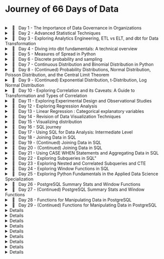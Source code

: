 <!--- <details> 
<br/>
<summary> &nbsp; 📖 &nbsp; Day N - Something</summary>

>  🗓️ &nbsp; Date: 2023-02-N  &nbsp; &nbsp;| &nbsp; &nbsp; 🔖 &nbsp; Resource: [ResourceNAME](Link) 

<p align="justify">
</p>
  
<pre><code>
</code></pre>

---

</details> ---> 


# Journey of 66 Days of Data

<br/>
<details> 

<br/>
<summary> &nbsp; 📖 &nbsp; Day 1 - The Importance of Data Governance in Organizations </summary>

> 🗓️ &nbsp;  Date: 2023-02-20  &nbsp; &nbsp;| &nbsp; &nbsp; 🔖 &nbsp; Resource: [Learning Data Governance](https://www.linkedin.com/learning-login/share?account=57118729&forceAccount=false&redirect=https%3A%2F%2Fwww.linkedin.com%2Flearning%2Flearning-data-governance-14224082%3Ftrk%3Dshare_ent_url%26shareId%3Dcohrv0OvTo6yI5CniLW7DQ%253D%253D)

<p align="justify">
In this course on data governance, I learned about the importance of managing data effectively within organizations.
As someone who has taken a course on data governance, I now understand that it involves creating policies, procedures, and standards for managing an organization's data assets. These policies cover a wide range of areas, including data privacy, data quality, data security, and data access.
</p>
<p align="justify">
One key takeaway from the course was the importance of data governance in ensuring the accuracy and reliability of an organization's data. Data governance policies help to ensure that the data is of high quality and can be trusted to support decision-making processes. Additionally, data governance can help organizations comply with regulatory requirements related to data privacy and security.
</p>
<p align="justify">
Overall, this course on data governance has helped me to appreciate the importance of managing data effectively within organizations. By implementing robust data governance policies, organizations can ensure that their data is accurate, secure, and reliable, and that it can be used effectively to support their goals.
</p>

___

</details>


<details> 
<br/>
<summary> &nbsp; 📖 &nbsp; Day 2 - Advanced Statistical Techniques </summary>

>  🗓️ &nbsp; Date: 2023-02-21  &nbsp; &nbsp;| &nbsp; &nbsp; 🔖 &nbsp; Resource: [Statistics Foundations 4: Advanced Topics](https://www.linkedin.com/learning-login/share?account=57118729&forceAccount=false&redirect=https%3A%2F%2Fwww.linkedin.com%2Flearning%2Fstatistics-foundations-4-advanced-topics%3Ftrk%3Dshare_ent_url%26shareId%3DbgrLh5ABQXy0gFkJrRmHGA%253D%253D)	

<p align="justify">
In this advanced statistics course, I gained a deeper understanding of various statistical concepts and techniques that are crucial. One of the most significant takeaways from this course was the importance of experimental design in ensuring the validity of statistical inferences. I learned about different types of experimental designs, such as completely randomized, randomized block, and factorial designs, and how to analyze the data obtained from them using analysis of variance (ANOVA). This knowledge is particularly useful in A/B testing. 
</p>

<p align="justify">
Furthermore, the course covered two-population comparisons, where I learned how to compare means and variances of two populations using different statistical tests, such as t-tests and F-tests. Additionally, the course covered advanced topics such as small sample sizes, t-distribution, degrees of freedom, and statistical power.
</p>

---
</details>


<details> 
<br/>
<summary> &nbsp; 📖 &nbsp; Day 3 - Exploring Analytics Engineering, ETL vs ELT, and dbt for Data Transformation </summary>

>  🗓️ &nbsp; Date: 2023-02-22  &nbsp; &nbsp;| &nbsp; &nbsp; 🔖 &nbsp; Resource: [Fundamentals of Dbt](https://courses.getdbt.com/courses/fundamentals)	

<p align="justify">
Today, I learned a bit about analytical engineers, ETL vs ELT and dbt for data transformation. I understood the difference between data engineer and analytical engineer. Data Engineers are responsible for designing and maintaining the infrastructure that enables the storage, processing, and analysis of large volumes of data whereas Analytics Engineers focus on building the analytical infrastructure that enables data-driven decision making. 
</p>
  
<p align="justify">
ETL and ELT are two different approaches to building data pipelines. ELT has become more popular in recent years due to the increasing availability of powerful cloud-based data warehouses, such as Amazon Redshift, Google BigQuery, and Snowflake. The main difference between the two approaches is the order in which the transformations are performed. ETL performs transformations on the data before it is loaded into the target system, while ELT loads the data into the target system first and then performs transformations on the data as needed.
</p>

<p align="justify">
dbt (data build tool) is a popular open-source tool that is used to manage data transformation pipelines. It is specifically designed for ELT workflows and provides features such as version control, testing, and documentation for data transformation code. dbt allows analytics engineers to manage the data transformation process in a more scalable and efficient way.
</p>
  
<p align="justify">
Next, I will dive deeper into dbt and explore this powerful too. 
</p>
  
---

</details>


<details> 
<br/>
<summary> &nbsp; 📖 &nbsp; Day 4 - Diving into dbt fundamentals: A technical overview </summary>

>  🗓️ &nbsp; Date: 2023-02-23  &nbsp; &nbsp;| &nbsp; &nbsp; 🔖 &nbsp; Resource: [Fundamentals of Dbt](https://courses.getdbt.com/courses/fundamentals)	

<p align="justify">
Today, I learned about data orchestration, fact models, dimension models, and DAG. I also explored the history of data modeling, including the Star schema, Kimball, and Data Vault. I learned that denormalized modeling, agile analytics, and ad hoc analytics are the latest trends in data modeling. I also learned why marts are called marts, and the differences between materialized tables and views.
</p>
  
<p align="justify">
In addition, I learned that models are .sql files that live in the models folder and that modularity is the degree to which a system's components may be separated and recombined. I also explored the concept of Sources, Staging, Intermediate, Fact, and Dimension models. I learned about upstream and downstream dependencies and the importance of data freshness in dbt.
</p>

<p align="justify">
I learned about the importance of modularity in dbt and how it allows for easy separation and recombination of system components. I also learned about the ref macro, which allows for easy reference to other models in the project. Testing is an essential aspect of data transformation, and dbt has features that allow for testing at multiple levels. There are two types of tests in dbt: singular tests and generic tests. Singular tests are specific queries that run on an entire model, while generic tests are written in YAML and run on specific columns in a model.
</p>

<details>
  <summary>Some of the Terminology</summary>
  
| Term | Description |
| --- | --- |
| Analytics Engineering | The process of creating and managing a data pipeline that transforms raw data into actionable insights. |
| ETL | Extract, Transform, Load - a data integration process that extracts data from source systems, transforms it into a format suitable for analysis, and loads it into a data warehouse. |
| ELT | Extract, Load, Transform - a data integration process that extracts data from source systems and loads it into a data warehouse, where it is transformed for analysis. |
| dbt | Data Build Tool - a tool for managing data transformations and orchestrating the data pipeline. |
| Fact Model | A data model that represents a fact or event, such as a sale or a customer interaction. |
| Dimension Model | A data model that represents a person, place, or thing, such as a customer or a product. |
| DAG | Directed Acyclic Graph - a visual representation of the dependencies between data pipeline tasks. |
| Data Vault | A data modeling technique that focuses on auditability, flexibility, and scalability. |
| Materialized Table | A table that is pre-calculated and stored in a database, improving query performance. |
| View | A virtual table that is a result of a query, allowing users to see a specific subset of data without altering the underlying data. |
| Modularity | The degree to which a system's components may be separated and recombined, often with the benefit of flexibility and variety in use. |
| ref Macro | A dbt macro that creates a reference to a model, allowing users to reuse the code and maintain consistency. |
| Source (src) | Raw table data that have been built in the warehouse through a loading process. |
| Staging (stg) | Models that are built directly on top of sources, used for light transformations that shape the data into what you want it to be. |
| Intermediate (int) | Models that exist between final fact and dimension tables, built on staging models rather than directly on sources to leverage the data cleaning that was done in staging. |
| Upstream | Refers to the models that are required to build a specific model. |
| Downstream | Refers to the models that are built on top of a specific model. |
| Freshness | The time since the last time data was refreshed or updated. |
| Singular Tests | Specific queries that are run against a model. |
| Generic Tests | Tests written in YAML that return the number of records that do not meet your assertions. |
| dbt test | A command that runs tests against a model. |
| dbt build | A command that builds the models and prepares them for the data pipeline. |
| Documentation | Information about a model or data pipeline, often in the form of comments or doc blocks. |
| Doc Block | A comment block in dbt that allows users to provide additional context and information about a model or data pipeline. |

  </details>

---

</details>


<details> 
<br/>
<summary> &nbsp; 📖 &nbsp; Day 5 - Measures of Spread in Python </summary>

>  🗓️ &nbsp; Date: 2023-02-24  &nbsp; &nbsp;| &nbsp; &nbsp; 🔖 &nbsp; Resource: [Introduction to Statistics in Python](https://app.datacamp.com/learn/courses/introduction-to-statistics-in-python)	

<p align="justify">
Today I learned about measures of spread such as variance, standard deviation, and mean absolute deviation in Python. These measures help to understand how much the data is spread out from the mean or central tendency.
</p>

<details> <br>
<summary> &nbsp; Variance and Standard Deviation</summary>
Variance is the average of the squared differences from the mean, while standard deviation is the square root of variance.

<pre><code>
import numpy as np

data = [2, 4, 6, 8, 10]

var = np.var(data)
std = np.std(data)

print("Variance:", var)
print("Standard Deviation:", std)

## output 
Variance: 8.0
Standard Deviation: 2.8284271247461903

</code></pre>

</details>

<details> <br>

 <summary> &nbsp; Mean Absolute Deviation </summary>
Mean absolute deviation (MAD) is the average of the absolute differences from the mean.

<pre><code>
import numpy as np

data = [2, 4, 6, 8, 10]

mean = np.mean(data)
mad = np.mean(np.abs(data - mean))

print("Mean Absolute Deviation:", mad)

## output 
Mean Absolute Deviation: 2.4

</code></pre>

</details>

<details>

<summary> &nbsp; Difference between SD and MSD </summary> <br>

The main difference between standard deviation and mean absolute deviation is that the former gives more weight to extreme values in the dataset, whereas the latter treats all deviations equally. Therefore, standard deviation is more sensitive to outliers than mean absolute deviation.

</details>

<details> <br>

<summary> &nbsp; Interquartile Range and Outliers </summary>
Interquartile range (IQR) is the range between the first and third quartiles of the dataset, and it can be used to identify outliers. Any value outside the range of 1.5 times the IQR below the first quartile or above the third quartile is considered an outlier.

<pre><code>
import numpy as np
import scipy.stats as stats

data = [2, 4, 6, 8, 10, 12, 14, 16, 18, 20, 22, 24, 26, 28, 30, 32, 34, 36, 38, 40]

q1, q3 = np.percentile(data, [25, 75])
iqr = q3 - q1

lower_bound = q1 - (1.5 * iqr)
upper_bound = q3 + (1.5 * iqr)

outliers = [x for x in data if x < lower_bound or x > upper_bound]

print("Interquartile Range:", iqr)
print("Outliers:", outliers)


## output 
Interquartile Range: 18.0
Outliers: [2, 40]

</code></pre>
</details>

---
</details>


<details> 
<br/>
<summary> &nbsp; 📖 &nbsp; Day 6 - Discrete probability and sampling  </summary>

>  🗓️ &nbsp; Date: 2023-02-26  &nbsp; &nbsp;| &nbsp; &nbsp; 🔖 &nbsp; Resource: [Datacamp: Random Numbers and Probability](https://campus.datacamp.com/courses/introduction-to-statistics-in-python/random-numbers-and-probability-2?ex=1) , [Youtube playlist: Discrete Probability](https://www.youtube.com/watch?v=oHcrna8Fk18&list=PLvxOuBpazmsNIHP5cz37oOPZx0JKyNszN)

<p align="justify">
Today, I learned about probability distributions in Python, specifically discrete probability distributions such as the binomial, Poisson, and geometric distributions. I also learned about sampling using the sample() method in Python as sampling is the process of selecting a subset of data from a larger dataset, usually for the purpose of making inferences about the larger population.

</p>
  
<p align="justify">
In Python, we can use the NumPy library to generate random numbers from different probability distributions. For example, we can use the binomial distribution to simulate flipping a coin a certain number of times and counting the number of heads. The binomial distribution takes two parameters: the number of trials (n) and the probability of success (p). The following code generates 100 random numbers from a binomial distribution with n=10 and p=0.5:
</p>


<pre><code>
import numpy as np
binomial_dist = np.random.binomial(n=10, p=0.5, size=100)
</code></pre>

<p align="justify">
Similarly, we can use the Poisson distribution to model the number of events occurring in a fixed interval of time or space, given the average rate of occurrence. The Poisson distribution takes one parameter: the average rate of occurrence (λ). The following code generates 100 random numbers from a Poisson distribution with λ=5:
</p>

<pre><code>
import numpy as np
poisson_dist = np.random.poisson(lam=5, size=100)
</code></pre>

<p align="justify">
Lastly, the geometric distribution models the number of trials needed to achieve the first success in a series of independent trials, each with the same probability of success. The geometric distribution takes one parameter: the probability of success (p). The following code generates 100 random numbers from a geometric distribution with p=0.3:
</p>

<pre><code>
import numpy as np
geometric_dist = np.random.geometric(p=0.3, size=100)
</code></pre>
  
<p align="justify">
In addition to generating random numbers from probability distributions, we can use the sample() method in Python to randomly sample a subset of data from a larger dataset. The sample() method takes one parameter: the sample size. The following code randomly samples 10 values from a list of numbers:
</p>

<pre><code>
import numpy as np
data = [1, 2, 3, 4, 5, 6, 7, 8, 9, 10, 11, 12, 13, 14, 15]
sample = np.random.choice(data, size=10, replace=False)
</code></pre>
    
---

</details>

<details> 
<br/>
<summary> &nbsp; 📖 &nbsp; Day 7 - Continuous Distribution and Binomial Distribution in Python</summary>

>  🗓️ &nbsp; Date: 2023-02-27  &nbsp; &nbsp;| &nbsp; &nbsp; 🔖 &nbsp; Resource: [Datacamp: Random Numbers and Probability](https://campus.datacamp.com/courses/introduction-to-statistics-in-python/random-numbers-and-probability-2?ex=1)

<p align="justify">
Today, I continued my exploration of probability theory and practiced using the Uniform distribution and Binomial distribution in Python.
</p>

### Continuous Distribution
<p align="justify">
A continuous distribution is used to describe the probability of a continuous random variable taking on values within a specific range. One common example of a continuous distribution is the Uniform distribution, which describes a scenario where all values in a range are equally likely to occur. In Python, I used the scipy.stats module to work with continuous distributions, specifically the uniform function.
Here's an example of using uniform.cdf to calculate the cumulative distribution function of the Uniform distribution:
</p>
  
<pre><code>
from scipy.stats import uniform

# Define the range of the Uniform distribution (lower bound and upper bound)
lower = 0
upper = 10

# Calculate the cumulative distribution function (CDF) of the Uniform distribution at x = 5 
uniform.cdf(5, lower, upper)

##output 
0.5

</code></pre>

<p align="justify">
I also used the uniform.rvs function to generate random numbers from the Uniform distribution:
</p>

<pre><code>
from scipy.stats import uniform

# Define the range of the Uniform distribution (lower bound and upper bound)
lower = 0
upper = 10

# Generate 10 random numbers from the Uniform distribution
uniform.rvs(upper, lower, size=10)
</code></pre>
---

### Binomial Distribution

<p align="justify">
The Binomial distribution is used to describe the probability of a certain number of successes in a fixed number of independent trials. In Python, I used the scipy.stats.binom module to work with the Binomial distribution.

Here's an example of using binom.pmf to calculate the probability mass function of the Binomial distribution:
</p>
  
<pre><code>
from scipy.stats import binom

# Calculate the probability of getting exactly 2 heads in 5 coin flips
n = 5
p = 0.5
k = 2

binom.pmf(k, n, p)

</code></pre>

<p align="justify">
In this example, I calculated the probability of getting exactly 2 heads in 5 coin flips, where the probability of getting heads on any given flip is 0.5. The k parameter specifies the number of successes, the n parameter specifies the total number of trials, and the p parameter specifies the probability of success for each trial.</p>

<p align="justify">
Overall, it was an interesting day exploring continuous and Binomial distributions in Python. I look forward to continuing my learning and exploring other types of probability distributions.</p>

  ---
</details>
  
  
<details> 
<br/>
<summary> &nbsp; 📖 &nbsp; Day 8 - (Continued) Probability Distributions, Normal Distribution, Poisson Distribution, and the Central Limit Theorem</summary>

>  🗓️ &nbsp; Date: 2023-02-28  &nbsp; &nbsp;| &nbsp; &nbsp; 🔖 &nbsp; Resource: [Datacamp: More Distributions and the Central Limit Theorem](https://campus.datacamp.com/courses/introduction-to-statistics-in-python/more-distributions-and-the-central-limit-theorem-3?ex=1)

<p align="justify">
Today, I continued my exploration of probability theory and learned about the normal distribution in more depth, as well as the Poisson distribution and the central limit theorem.
</p>

### Normal Distribution:
  
<p align="justify">
I learned about the normal distribution, which is a continuous probability distribution that is commonly used to model real-world phenomena. Here's an example of using norm.cdf to calculate the cumulative distribution function of the Normal distribution:
  
<pre><code>
from scipy.stats import norm

# Calculate the probability that a random variable from a normal distribution with mean 0 and standard deviation 1 is less than 1
norm.cdf(1, 0, 1)

</code></pre>

<p align="justify">
I also used the norm.rvs function to generate random numbers from the Normal distribution:
</p>
  
<pre><code>
from scipy.stats import norm

# Generate 10 random numbers from a normal distribution with mean 0 and standard deviation 1
norm.rvs(0, 1, size=10)

</code></pre>
---

### Poisson Distribution

<p align="justify">
The Poisson distribution is a discrete probability distribution that is used to model the number of times an event occurs in a fixed time period. In Python, I used the scipy.stats.poisson module to work with the Poisson distribution. Here's an example of using poisson.pmf to calculate the probability mass function of the Poisson distribution:
</p>
  
<pre><code>
from scipy.stats import poisson

# Calculate the probability of seeing 3 cars passing by in 1 minute on average
mu = 2
poisson.pmf(3, mu)

</code></pre>

---

### Central Limit Theorem

<p align="justify">
The Central Limit Theorem states that the sum of a large number of independent and identically distributed random variables will be approximately normally distributed, regardless of the underlying distribution of the individual variables. In Python, I used numpy to simulate the Central Limit Theorem. Here's an example of generating 1000 samples of 100 uniformly distributed random variables and calculating the mean of each sample:
</p>
  
<pre><code>
import numpy as np
from scipy.stats import norm

# Generate 1000 samples of 100 uniformly distributed random variables
samples = np.random.uniform(0, 1, (1000, 100))

# Calculate the mean of each sample
sample_means = np.mean(samples, axis=1)

# Plot the distribution of sample means
import matplotlib.pyplot as plt

plt.hist(sample_means, bins=30, density=True)

# Calculate the parameters of the normal distribution that approximates the sample means
mean = np.mean(sample_means)
std = np.std(sample_means)

# Plot the normal distribution that approximates the sample means
x = np.linspace(mean - 3*std, mean + 3*std, 100)
plt.plot(x, norm.pdf(x, mean, std), 'r')

plt.show()

</code></pre>
  
  ---

</details>


<details> 
<br/>
<summary> &nbsp; 📖 &nbsp; Day 9 - (Continued) Exponential Distribution, t-Distribution, Log Normal Distribution </summary>

>  🗓️ &nbsp; Date: 2023-03-01  &nbsp; &nbsp;| &nbsp; &nbsp; 🔖 &nbsp; Resource: [Datacamp: More Distributions and the Central Limit Theorem](https://campus.datacamp.com/courses/introduction-to-statistics-in-python/more-distributions-and-the-central-limit-theorem-3?ex=1)

<p align="justify">
Today, I continued my exploration of probability theory and practiced using the Exponential distribution, t-Distribution, Log Normal distribution.
</p>

### Exponential Distribution:
  
<p align="justify">
The Exponential distribution is a continuous probability distribution that describes the time between events in a Poisson point process, where events occur independently and at a constant rate. The Exponential distribution has a parameter lambda (λ) which represents the rate of events. Here's an example of using expon.cdf to calculate the cumulative distribution function of the Exponential distribution:
  
<pre><code>
from scipy.stats import expon

# Calculate the probability of waiting less than 3 minutes between two events that occur on average every 4 minutes
lambda_ = 1/4
expon.cdf(3, scale=1/lambda_)

# Output: 0.3296799539643607
</code></pre>
---

### t-Distribution (Student's Distribution)

<p align="justify">
The t-Distribution is a continuous probability distribution that is used when the sample size is small and/or when the population variance is unknown. In Python, I used the scipy.stats.t module to work with the t-Distribution. The t-Distribution has a parameter called degrees of freedom (df) which determines the shape of the distribution. When the degrees of freedom are low, the t-Distribution has fatter tails and a lower peak than the normal distribution. Here's an example of using t.cdf to calculate the cumulative distribution function of the t-Distribution:
</p>
  
<pre><code>
from scipy.stats import t

# Calculate the cumulative distribution function (CDF) of the t-distribution at x = 2
t.cdf(2, df=5)

# Output: 0.9342621026418957

</code></pre>

---

### Log Normal Distribution

<p align="justify">
The log normal distribution is a continuous probability distribution that is used when the underlying data is positively skewed and can be transformed to a normal distribution by taking the logarithm of the data. In Python, I used the scipy.stats.lognorm module to work with the log normal distribution.
</p>
  
<pre><code>

from scipy.stats import lognorm

# Generate 10 random numbers from the log normal distribution with shape parameter = 0.25 and scale parameter = 1
lognorm.rvs(s=0.25, scale=1, size=10)

# Output: array([1.22673498, 0.60983203, 0.62700296, 1.10447058, 1.56578228,
#                0.87423138, 0.85463339, 1.09205123, 1.20236384, 1.12615535])

</code></pre>
  
  ---

</details>
  
  

<details> 
<br/>
<summary> &nbsp; 📖 &nbsp; Day 10 - Exploring Correlation and its Caveats: A Guide to Transformation and Types of Correlation </summary>

>  🗓️ &nbsp; Date: 2023-03-02  &nbsp; &nbsp;| &nbsp; &nbsp; 🔖 &nbsp; Resource: [Datacamp: Correlation and Experimental Design
](https://campus.datacamp.com/courses/introduction-to-statistics-in-python/correlation-and-experimental-design-4?ex=1)

<p align="justify">
Today, I learned about correlation, its statistical formulation, and correlation caveats. Here's a breakdown of what I covered today:</p>

## Correlation:
  
<p align="justify">
Correlation is a measure of the strength and direction of the relationship between two variables. It is commonly used in statistics to investigate the association between variables. </p>
  
### Pearson Correlation:
  
<p align="justify">
The Pearson Correlation coefficient, also known as Pearson's r, is a measure of the linear relationship between two continuous variables. It ranges from -1 to +1, where -1 indicates a perfect negative correlation, 0 indicates no correlation, and +1 indicates a perfect positive correlation. The formula for calculating Pearson's r is: </p>

<code> r = (nΣXY - ΣXΣY) / sqrt((nΣX^2 - (ΣX)^2) * (nΣY^2 - (ΣY)^2)) </code>
<br>
  
In Python, we can use the pearsonr function from the scipy.stats module to calculate the Pearson Correlation coefficient and its p-value.
 <pre><code>
from scipy.stats import pearsonr

# Calculate Pearson's r and p-value between two arrays x and y
x = [1, 2, 3, 4, 5]
y = [5, 4, 3, 2, 1]
corr, p_val = pearsonr(x, y)

print("Pearson's r =", corr)
print("p-value =", p_val)

## Pearson's r = -1.0
## p-value = 0.0
</code></pre> 

### Other Types Correlation:
  
<p align="justify">
Apart from Pearson's correlation, there are other types of correlation measures, such as Spearman's rank correlation coefficient and Kendall's tau correlation coefficient. These measures are used when the relationship between the two variables is not necessarily linear or when the data is ordinal.
</p>

---

## Correlation Caveats:
  
<p align="justify">
While correlation is a useful tool for investigating the relationship between variables, there are some caveats to keep in mind. </p>
  
### Importance of Transformation:
  
<p align="justify">
Correlation measures the linear relationship between two variables, which means that if the relationship is not linear, correlation may not accurately reflect the true association. In such cases, transforming the data using functions such as log, square root, reciprocal, or a combination of these may help to linearize the relationship and improve the accuracy of the correlation. </p>

<pre><code>
import numpy as np
import matplotlib.pyplot as plt

# Generate two arrays with a non-linear relationship
x = np.arange(1, 11)
y = x ** 2 + 5 * x + 10

# Plot the data
plt.scatter(x, y)
plt.show()
</code></pre>   

<br>

<pre><code>
# Transform the data using log function
x_log = np.log(x)
y_log = np.log(y)

# Plot the transformed data
plt.scatter(x_log, y_log)
plt.show()
</code></pre>
  
 


### Correlation does not imply causation:
  
<p align="justify">
It is important to note that correlation does not imply causation. Just because two variables are correlated does not necessarily mean that one causes the other.
</p>
  
<p align="justify">
For example, a study might find a positive correlation between ice cream sales and the number of drownings at the beach. However, this does not mean that eating ice cream causes people to drown or vice versa. Instead, the real explanation for this correlation is that both variables are influenced by a third variable, such as hot weather.
</p>  
  
---

</details>

<details> 
<br/>
<summary> &nbsp; 📖 &nbsp; Day 11 - Exploring Experimental Design and Observational Studies </summary>

>  🗓️ &nbsp; Date: 2023-03-03  &nbsp; &nbsp;| &nbsp; &nbsp; 🔖 &nbsp; Resource: [Datacamp: Correlation and Experimental Design
](https://campus.datacamp.com/courses/introduction-to-statistics-in-python/correlation-and-experimental-design-4?ex=1)

<p align="justify">
Today, I continued my exploration of statistics and learned about the design of experiments. In particular, I learned about the various methods used in experimental and observational studies to reduce bias and increase the reliability of the results.</p>
  
### Treatment and Response in Experimental Design
<p align="justify">
reatment refers to any intervention or manipulation applied to a group or individual in an experiment. It is the variable that is being studied and can be either a controlled variable or an independent variable. For example, in a medical trial, the treatment may be a new drug that is being tested for its effectiveness in treating a certain condition. </p>  

<p align="justify">
Response, on the other hand, refers to the measured outcome or effect of the treatment. It is the variable that is being observed and analyzed to determine if the treatment had any effect. In the medical trial example, the response could be the improvement in the patient's condition after taking the new drug. </p>   

### A/B Testing:
<p align="justify">
A/B testing is a method used in experimental studies to compare two different treatments or versions of a product to see which one performs better. In A/B testing, a sample of individuals is randomly divided into two groups, one group receives the first treatment (A) while the other receives the second treatment (B). The outcomes of each group are then compared to determine which treatment is more effective. </p>
 
### Gold Standard of Experimentation:
<p align="justify">
The randomized control trial (RCT) is considered the gold standard in experimentation. In an RCT, individuals are randomly assigned to either the treatment group or the control group. The control group is used as a baseline to compare the results of the treatment group. Placebos and double-blind trials are used to further reduce bias and increase the reliability of the results. </p>
  
### Observational Study:
<p align="justify">
Observational studies are used in situations where it is not feasible or ethical to conduct an experimental study. In observational studies, researchers observe and record the natural behavior of individuals or groups. However, it is important to note that observational studies are more susceptible to bias than experimental studies, as the researchers do not have control over the treatment or exposure. </p>  
  
### Confounding Variables:
<p align="justify">
Confounding variables are variables that are related to both the independent and dependent variables, making it difficult to determine the true relationship between them. It is important to control for confounding variables in experimental and observational studies to increase the reliability of the results. </p>  
  
### Longitudinal vs Cross-Sectional Studies:
<p align="justify">
In a longitudinal study, individuals are observed and measured over a long period of time to determine how they change over time. In contrast, a cross-sectional study measures a group of individuals at a single point in time. Both types of studies have their advantages and disadvantages, and the choice between them depends on the research question and available resources. </p>    
  
<p align="justify">
Overall, I found today's lesson on the design of experiments to be very informative and relevant to my work as a data scientist. It is important to consider the various methods used in experimental and observational studies to ensure that the results are reliable and free from bias. </p>     

---

</details>


<details> 
<br/>
<summary> &nbsp; 📖 &nbsp; Day 12 - Exploring Regression Analysis </summary>

>  🗓️ &nbsp; Date: 2023-03-05  &nbsp; &nbsp;| &nbsp; &nbsp; 🔖 &nbsp; Resource: [Datacamp: Simple Linear Regression Modeling
](https://campus.datacamp.com/courses/introduction-to-regression-with-statsmodels-in-python/simple-linear-regression-modeling?ex=1)

<p align="justify">
I continued my exploration of statistics. I learned about regression analysis, specifically linear and logistic regression. I also learned about adding a linear trend line, the intercept, slope, and equation, as well as running a model in Python using the statsmodels library. </p>
<p align="justify">
Regression analysis is a statistical technique used to model the relationship between a dependent variable and one or more independent variables.
</p>

---

### Linear and Logistic Regression:
  
<p align="justify">
I learned about two types of regression: linear and logistic regression. Linear regression is used to model the relationship between two continuous variables, while logistic regression is used to model the relationship between a binary dependent variable and one or more independent variables.
 </p>
 
---  

### Adding a Linear Trend Line
  
<p align="justify">
To visualize the relationship between two variables, I learned about adding a linear trend line to a scatter plot. In Python, I used the seaborn library to plot a scatter plot with a linear regression trend line:
 </p>

<pre><code>
fimport seaborn as sns

# Load data
data = sns.load_dataset("tips")

# Plot scatter plot with linear regression trend line
sns.regplot(x="total_bill", y="tip", data=data)
</code></pre> 

---

### Intercept, Slope, and Equation
  
<p align="justify">
I also learned about the intercept, slope, and equation of a linear regression model. The intercept represents the point at which the regression line intersects the y-axis (the value at the point where x is zero), while the slope represents the rate of change in the dependent variable for each unit change in the independent variable (the amount of the y value increases if you increase x by one). </p>
<p align="justify">
The equation of a linear regression line is typically written as y = mx + b, where y is the dependent variable, x is the independent variable, m is the slope of the line, and b is the intercept.
</p>

---  

### Running a Regression Model with statsmodels
  
<p align="justify">
In Python, I learned how to run a regression model using the statsmodels library. I used the ols() function from statsmodels.formula.api to create a model object and fit it to my data: </p>

<pre><code>
iimport pandas as pd
import statsmodels.formula.api as smf

# Read in data as a pandas dataframe
data = pd.read_csv('data.csv')

# Fit linear regression model using ols() function from statsmodels
model = smf.ols(formula='y ~ x', data=data).fit()

# Print summary of model results
print(model.summary())

</code></pre>   
---

</details>




<details> 
<br/>
<summary> &nbsp; 📖 &nbsp; Day 13 - Linear Regression : Categorical explanatory variables </summary>

>  🗓️ &nbsp; Date: 2023-03-06  &nbsp; &nbsp;| &nbsp; &nbsp; 🔖 &nbsp; Resource: [Datacamp: Simple Linear Regression Modeling
](https://campus.datacamp.com/courses/introduction-to-regression-with-statsmodels-in-python/simple-linear-regression-modeling?ex=1)

<p align="justify">
I learned about categorial explanatory variables, visualizing one numeric and one categorical values using sns.displot, and linear regression with categorical explanatory variables.


---


  
<p align="justify">
To visualize a numeric and a categorical variable, instead of scatterplot, histogram is used. I used sns.displot to give panel to all the categorical values </p>
 

<pre><code>
import seaborn as sns
import matplotlib.pyplot as plt

# Load example data from seaborn library
tips = sns.load_dataset("tips")

# Create a panel of histograms using displot, The col_wrap argument specifies how many plots to display per row, in this case 2
sns.displot(data=tips, x="total_bill", col="day", col_wrap=2, bins=20)

# Set plot titles and axis labels
plt.subplots_adjust(top=0.9)
plt.suptitle("Total Bill by Day of the Week")
plt.xlabel("Total Bill ($)")
plt.show()
</code></pre> 

---

  
<p align="justify">
To perform linear regression with one numeric and one categorical variable, we can use the ols function from the statsmodels.formula.api module. Here's an example of how we can use ols to perform linear regression with a numeric and a categorical variable: </p>

<pre><code>
import statsmodels.formula.api as smf

# Load example dataset
tips = sns.load_dataset("tips")

# Perform linear regression with intercept
model_with_intercept = smf.ols('total_bill ~ day', data=tips).fit()

# Print the model summary
print(model_with_intercept.summary())

</code></pre> 

<p align="justify">
When we perform linear regression with a categorical variable, we need to be careful about how we specify the model formula. By default, ols will include an intercept term in the model. However, this may not be appropriate when we have a categorical variable. If we include an intercept term, we will end up with a separate intercept for each category of the categorical variable. This can lead to misleading results.</p>

  
<p align="justify">
To exclude the intercept term, we can include + 0 in the formula. For example: </p>


<pre><code>
import statsmodels.formula.api as smf

# Load example dataset
tips = sns.load_dataset("tips")

# Perform linear regression without intercept
model_without_intercept = smf.ols('total_bill ~ day + 0', data=tips).fit()

# Print the model summary
print(model_without_intercept.summary())

</code></pre>   

<p align="justify">
When we perform linear regression without the intercept term, the coefficients represent the mean difference in the dependent variable between each category of the categorical variable and the reference category. The reference category is the one that is omitted from the formula.</p>

<p align="justify">
In general, if we have a categorical variable with more than two categories, we should exclude the intercept term. If we have a categorical variable with only two categories, we can include or exclude the intercept term, but the interpretation of the coefficients will be slightly different. </p>
---

</details>



  
<details> 
<br/>
<summary> &nbsp; 📖 &nbsp; Day 14 - Revision of Data Visualization Techniques  </summary>

>  🗓️ &nbsp; Date: 2023-03-07  &nbsp; &nbsp;| &nbsp; &nbsp; 🔖 &nbsp; Resource: [An Intuitive Guide to Data Visualization in Python](https://www.analyticsvidhya.com/blog/2021/02/an-intuitive-guide-to-visualization-in-python/)

<p align="justify">
Today I revisited the different types of charts and visualizations that can be used to effectively present data. Good visualizations can help us understand and interpret data better. I reviewed various charts such as bar chart, pie chart, dot plot, box plot, histogram, line chart, scatter plot, heat map and data map, and also their implementation in Python.
</p>

---
  
### Bar Chart
<p align="justify">
A bar chart is a chart with rectangular bars plotted horizontally or vertically. They are used to show a comparison between different categories or groups. Bar charts are useful in showing changes over time or comparing different categories. </p>  

<pre><code>
import matplotlib.pyplot as plt

# Data
data = {'apples': 20, 'oranges': 15, 'pears': 25, 'bananas': 22}

# Creating bar chart
fig = plt.figure(figsize=(10, 5))

# Add axes
ax = fig.add_axes([0, 0, 1, 1])

# Add data
ax.bar(data.keys(), data.values())

# Add title and labels
ax.set_title('Fruit Comparison')
ax.set_xlabel('Fruit')
ax.set_ylabel('Quantity')

# Show plot
plt.show()
</code></pre>   

---

### Pie Chart:
<p align="justify">
A pie chart is a circular chart divided into sectors, which represents numerical proportions of a whole. Pie charts are not recommended for showing many categories or groups as it can be difficult to read them. </p>

<pre><code>
import matplotlib.pyplot as plt

# Data
data = {'apples': 20, 'oranges': 15, 'pears': 25, 'bananas': 22}

# Creating pie chart
fig, ax = plt.subplots()

# Add data
ax.pie(data.values(), labels=data.keys(), autopct='%1.1f%%')

# Add title
ax.set_title('Fruit Comparison')

# Show plot
plt.show()

</code></pre>     

<p align="justify">
Pie charts are often used for data visualization, but they are not recommended for several reasons. Firstly, they can be misleading as it is difficult to accurately compare the size of different slices of the pie. Human perception is not always accurate, and small differences in angle or size can make a significant difference in how the chart is interpreted. Secondly, pie charts are not effective at showing changes over time, which can be important in many data analysis scenarios. Lastly, pie charts are not accessible for people with visual impairments or color blindness. </p>

---

### Dot Plot
<p align="justify">A dot plot is a chart consisting of dots to represent data points. It is useful in showing the distribution of data points and their frequency.
 </p>  

<pre><code>
import matplotlib.pyplot as plt

# Data
data = [3, 5, 6, 2, 8, 4, 7, 1, 9]

# Creating dot plot
fig, ax = plt.subplots()

# Add data
ax.plot(data, 'o')

# Add title and labels
ax.set_title('Dot Plot')
ax.set_xlabel('X-axis')
ax.set_ylabel('Y-axis')

# Show plot
plt.show()
</code></pre>    

---

### Box Plot 
<p align="justify">
A box plot is a chart used to show the distribution of data and its skewness. It is useful in identifying outliers and comparing data between groups or categories.
 </p>  

<pre><code>
import matplotlib.pyplot as plt

# Data
data = [10, 20, 30, 40, 50, 60, 70, 80, 90, 100]

# Creating box plot
fig, ax = plt.subplots()

# Add data
ax.boxplot(data)

# Add title and labels
ax.set_title('Box Plot')
ax.set_ylabel('Data')

# Show plot
plt.show()
</code></pre>  

---

### Histogram
<p align="justify"> A histogram is a graphical representation of the distribution of a dataset. It is an estimate of the probability distribution of a continuous variable and is commonly used for data visualization.
 </p>  

<pre><code>
import matplotlib.pyplot as plt
import numpy as np

data = np.random.randn(1000)
plt.hist(data, bins=30)
plt.show()
</code></pre>  

---

### Line chart:
<p align="justify">A line chart is used to show trends over time or a continuous variable. It is commonly used to visualize stock prices, weather patterns, or other time series data.
 </p>  

<pre><code>
import matplotlib.pyplot as plt

x = [1, 2, 3, 4, 5]
y = [2, 4, 1, 5, 3]

plt.plot(x, y)
plt.show()

</code></pre>  

---

### Scatter Plot
<p align="justify">A scatter plot is used to show the relationship between two variables. It is commonly used to visualize data points in a two-dimensional space. 
 </p>  

<pre><code>
import matplotlib.pyplot as plt
import numpy as np

x = np.random.randn(100)
y = np.random.randn(100)

plt.scatter(x, y)
plt.show()

</code></pre>  

---

### Heatmap
<p align="justify">A heatmap is used to show the distribution of data points in a two-dimensional space. It is commonly used to visualize the correlation between variables or the frequency of events in a geographic area.
 </p>  

<pre><code>
import seaborn as sns
import numpy as np

data = np.random.randn(100, 100)

sns.heatmap(data)
</code></pre>  

### Data map
<p align="justify"> A data map is used to visualize geographic data. It is commonly used to show the distribution of population, the prevalence of diseases, or other spatial phenomena. 
 </p>  

<pre><code>
import folium

m = folium.Map(location=[45.5236, -122.6750])
</code></pre>  


---

</details>

<details> 
<br/>
<summary> &nbsp; 📖 &nbsp; Day 15 - Visualizing distribution </summary>

>  🗓️ &nbsp; Date: 2023-03-08  &nbsp; &nbsp;| &nbsp; &nbsp; 🔖 &nbsp; Resource: [Datacamp: Visualizing distributions
](https://campus.datacamp.com/courses/understanding-data-visualization/visualizing-distributions?ex=1)

<p align="justify">
From today, I am taking a career track: <a href="https://app.datacamp.com/learn/career-tracks/data-analyst-in-sql" target="_blank">Data Analyst in SQL</a> as I am taking a break from statistics and diving into SQL. As a part of this track, I did Understanding Data Visualization course where I got chance to revist the visualization tools along with best pratice for using colours and shapes. 
</p>

---

</details>

<details> 
<br/>
<summary> &nbsp; 📖 &nbsp; Day 16 - SQL journey </summary>

>  🗓️ &nbsp; Date: 2023-03-20  &nbsp; &nbsp;| &nbsp; &nbsp; 🔖 &nbsp; Resource: [Datacamp: Introduction to SQL
](https://app.datacamp.com/learn/courses/introduction-to-sql)

<p align="justify">
After a brief break from my data science learning journey, I decided to focus on enhancing my skills in SQL. I reviewed the basics and learned how to write subqueries, use aggregate functions, and normalize data.  I also gained an understanding of the importance of data normalization in improving data retrieval accuracy and efficiency. I'm excited to apply my new knowledge to real-world datasets and continue practicing writing more complex SQL queries.

Moving forward, I plan to take specific courses on different SQL flavors to expand my knowledge and proficiency in writing complex queries. I'm committed to learning new keywords and techniques to become a more effective data scientist. Overall, it was a productive day of learning, and I'm looking forward to continuing my journey towards mastering the various tools and techniques used in data science.
</p>

---

</details>

<details> 
<br/>
<summary> &nbsp; 📖 &nbsp; Day 17 - Using SQL for Data Analysis: Intermediate Level </summary>

>  🗓️ &nbsp; Date: 2023-03-21  &nbsp; &nbsp;| &nbsp; &nbsp; 🔖 &nbsp; Resource: <a href="https://app.datacamp.com/learn/courses/intermediate-sql" target="_blank"> Datacamp: Intermediate SQL </a>



<p align="justify">
Today, I learned about using SQL to filter, compare, summarize, sort, and group data. I practiced writing queries on a database of films to determine which movies performed the best and how movie durations and budgets changed over time.
</P>

<p align="justify">
I started by filtering and comparing data using operators like =, <>, and IN. Then, I learned about aggregate functions such as SUM, COUNT, AVG, and MAX, which were helpful in summarizing data like the total revenue generated by a particular film or the average rating of movies in a certain genre. After that, I learned how to sort and group data using ORDER BY and GROUP BY statements. And then, I learned how to present data cleanly using tools such as rounding and aliasing. The AS keyword was useful in renaming columns and making the output more user-friendly. 
</p>

<p align="justify">
When writing SQL code, the order of keywords is generally: SELECT -> FROM -> WHERE -> GROUP BY -> HAVING -> ORDER BY -> LIMIT. For example: 
</p>

<pre><code>
SELECT title, duration
FROM films
WHERE country = 'United States'
GROUP BY duration
HAVING COUNT(*) > 10
ORDER BY duration DESC
LIMIT 5;
</code></pre> 

<p align="justify">
In this example, the keywords are written in the order: SELECT, FROM, WHERE, GROUP BY, HAVING, ORDER BY, LIMIT. However, when running the query, the order is actually: FROM, WHERE, GROUP BY, HAVING, SELECT, ORDER BY, LIMIT.
</p>

<hr style="border: 0; height: 1px; width: 80%; text-align: center;">


</details>


</details>

<details> 
<br/>
<summary> &nbsp; 📖 &nbsp; Day 18 - Joining Data in SQL </summary>

>  🗓️ &nbsp; Date: 2023-03-22  &nbsp; &nbsp;| &nbsp; &nbsp; 🔖 &nbsp; Resource: <a href="https://app.datacamp.com/learn/courses/joining-data-in-sql" target="_blank"> Datacamp: Joining Data in SQL </a>

<p align="justify">
Today, I learned about using SQL to filter, compare, summarize, sort, and group data. I practiced writing queries on a database of films to determine which movies performed the best and how movie durations and budgets changed over time. I delved into the topic of SQL joins and learned about different types of joins such as INNER JOIN, LEFT JOIN, RIGHT JOIN, FULL JOIN, and CROSS JOIN. These joins are used to combine columns from one or more tables in a relational database through a lookup process. </p>

<details>
<summary>Syntax of Cross JOIN</summary>
<p align="justify"> A CROSS JOIN, also known as a Cartesian product, returns all possible combinations of rows from two tables. It does not require any common columns between the tables. For example: </p>
    
<pre><code>
 SELECT *
 FROM table1
 CROSS JOIN table2;
 </code></pre> 
 </details> 
  
<hr style="border: 0; height: 0.5px; width: 80%; text-align: center;">

<p align="justify"> Additionally, I also learned about semi joins, anti joins, and self joins. </p>
<details> 
<summary>Syntax and Description</summary>

<p align="justify">
A semi-join returns only the rows from the first table that match a specified condition in the second table. It is equivalent to using an IN or EXISTS subquery. For example:
</p>

<pre><code>
SELECT *
FROM table1
WHERE EXISTS (
  SELECT *
  FROM table2
  WHERE table1.id = table2.id
);
</code></pre> 

<p align="justify">
An anti-join returns only the rows from the first table that do not match a specified condition in the second table. It is equivalent to using a NOT IN or NOT EXISTS subquery. For example:
</p>

<pre><code>
SELECT *
FROM table1
WHERE NOT EXISTS (
  SELECT *
  FROM table2
  WHERE table1.id = table2.id
);
</code></pre> 
 
<p align="justify">
A self-join is a join in which a table is joined with itself. It can be used to compare rows within the same table or to create hierarchical relationships. For example:
</p>

<pre><code>
SELECT e1.name, e2.name
FROM employees e1
JOIN employees e2 ON e1.manager_id = e2.id;
</code></pre> 

</details>

<hr style="border: 0; height: 1px; width: 80%; text-align: center;">

</details>


<details> 
<br/>
<summary> &nbsp; 📖 &nbsp; Day 19 - (Continued) Joining Data in SQL </summary>

>  🗓️ &nbsp; Date: 2023-03-23  &nbsp; &nbsp;| &nbsp; &nbsp; 🔖 &nbsp; Resource: <a href="https://app.datacamp.com/learn/courses/joining-data-in-sql" target="_blank"> Datacamp: Joining Data in SQL </a>

<p align="justify">
Today, I learned about using set theory operations in SQL, including UNION, UNION ALL, INTERSECT, and EXCEPT clauses. These operations are different from join operations and are used to combine or compare data from two or more tables. </p>

<br/><img src="./images/set_theory.png" alt="set_thoery_chart">


<p align="justify">
The UNION clause combines the result sets of two or more SELECT statements into a single result set. It eliminates duplicate rows in the result set. The UNION ALL clause also combines the result sets of two or more SELECT statements into a single result set, but it includes all rows, including duplicates.

Here's an example of UNION: </p>
    
<pre><code>
SELECT column1, column2
FROM table1
UNION
SELECT column1, column2
FROM table2;
</code></pre> 
  
<hr style="border: 0; height: 0.5px; width: 80%; text-align: center;">

<p align="justify">
The INTERSECT clause returns only the rows that appear in both result sets of two SELECT statements. It is used to compare two result sets and find the common rows. Here's an example: </p>
    
<pre><code>
SELECT column1, column2
FROM table1
INTERSECT
SELECT column1, column2
FROM table2;
</code></pre> 
  
<hr style="border: 0; height: 0.5px; width: 80%; text-align: center;">

<p align="justify">
The EXCEPT clause returns only the rows that appear in the first result set but not in the second result set of two SELECT statements. It is used to compare two result sets and find the unique rows. Here's an example:</p>
    
<pre><code>
SELECT column1, column2
FROM table1
EXCEPT
SELECT column1, column2
FROM table2;
</code></pre> 
  
<hr style="border: 0; height: 0.5px; width: 80%; text-align: center;">

</details>


<details> 
<br/>
<summary> &nbsp; 📖 &nbsp; Day 20 - (Continued) Joining Data in SQL </summary>

>  🗓️ &nbsp; Date: 2023-03-24 &nbsp; &nbsp;| &nbsp; &nbsp; 🔖 &nbsp; Resource: <a href="https://app.datacamp.com/learn/courses/joining-data-in-sql" target="_blank"> Datacamp: Joining Data in SQL </a>

<p align="justify">
On day 20, I began investigating semi-joins and anti-joins in SQL. These are powerful tools for filtering data and analyzing relationships between tables. Semi-joins allow me to filter data based on a condition in another table, while anti-joins allow me to identify records that do not have a corresponding match in another table. </p>

<p align="justify">
Semi-joins proved useful for filtering data from one table based on matching data in another table. This can be achieved using the EXISTS keyword or the IN keyword with a subquery.

Here's an example of Semi-joins: </p>
    
<pre><code>
SELECT *
FROM employees
WHERE EXISTS (
  SELECT *
  FROM departments
  WHERE employees.department_id = departments.department_id
)
</code></pre> 
  
<hr style="border: 0; height: 0.5px; width: 80%; text-align: center;">

<p align="justify">
Similarly, anti-joins were helpful in filtering out data from one table that did not exist in another table. This was achieved using the NOT EXISTS keyword or the NOT IN keyword with a subquery. Example: </p>
    
<pre><code>
SELECT *
FROM employees
WHERE NOT EXISTS (
  SELECT *
  FROM departments
  WHERE employees.department_id = departments.department_id
)
</code></pre> 
  
<hr style="border: 0; height: 0.5px; width: 80%; text-align: center;">

</details>


<details> 
<br/>
<summary> &nbsp; 📖 &nbsp; Day 21 - Using CASE WHEN Statements and Aggregating Data in SQL</summary>

>  🗓️ &nbsp; Date: 2023-03-27 &nbsp; &nbsp;| &nbsp; &nbsp; 🔖 &nbsp; Resource: <a href="https://campus.datacamp.com/courses/data-manipulation-in-sql/well-take-the-case?ex=1" target="_blank"> Datacamp: We'll take the CASE </a>

<p align="justify">
Today, I learned how to use the CASE WHEN statement in SQL to create categorical variables and how to aggregate data with multiple filtering conditions. </p>

<p align="justify">
For example, consider a table of customer orders with columns for order ID, customer name, product ID, and quantity. I can use the CASE WHEN statement to create a new column that categorizes each product as either "high demand" or "low demand" based on the quantity ordered. Here is an example query: </p>

Here's an example of Semi-joins: </p>
    
<pre><code>
SELECT order_id, customer_name, product_id, quantity,
  CASE WHEN quantity > 10 THEN 'high demand'
       ELSE 'low demand' END AS demand_category
FROM orders;
</code></pre> 
  
<hr style="border: 0; height: 0.5px; width: 80%; text-align: center;">

<p align="justify">
I also learned how to aggregate data with multiple filtering conditions using the COUNT and SUM functions. For example, consider a table of customer orders with columns for order ID, customer name, product ID, and price. I can use the following query to calculate the total revenue generated by each customer for each product category: </p>
    
<pre><code>
SELECT customer_name, 
  SUM(CASE WHEN price > 100 THEN price ELSE 0 END) AS high_price_revenue,
  SUM(CASE WHEN price <= 100 THEN price ELSE 0 END) AS low_price_revenue,
  SUM(price) AS total_revenue
FROM orders
GROUP BY customer_name;
</code></pre> 
  
<hr style="border: 0; height: 0.5px; width: 80%; text-align: center;">

</details>


<details> 
<br/>
<summary> &nbsp; 📖 &nbsp; Day 22 - Exploring Subqueries in SQL"</summary>

>  🗓️ &nbsp; Date: 2023-03-28 &nbsp; &nbsp;| &nbsp; &nbsp; 🔖 &nbsp; Resource: <a href="https://campus.datacamp.com/courses/data-manipulation-in-sql/short-and-simple-subqueries?ex=1" target="_blank"> Datacamp: Short and Simple Subqueries </a>

<p align="justify">
Today, I learned about subqueries in SQL. Subqueries are queries nested inside other queries and are used to retrieve data that will be used in the main query. I learned that subqueries can be used in the SELECT, FROM, and WHERE clauses of a query. </p>

<p align="justify">
One example of using a subquery in the SELECT clause is to retrieve the maximum value of a column in a table and use it in the main query. Here's an example: </p>
    
<pre><code>
SELECT name, salary, (SELECT MAX(salary) FROM employees) AS max_salary
FROM employees;
</code></pre> 
  
<hr style="border: 0; height: 0.5px; width: 80%; text-align: center;">

<p align="justify">
Another example of using a subquery is to filter the results of a main query based on a condition in another table. Here's an example:</p>
    
<pre><code>
SELECT name, salary
FROM employees
WHERE department_id IN (SELECT department_id FROM departments WHERE location = 'New York');
</code></pre> 
  
<p align="justify">
In the above query, we're selecting the name and salary columns from the employees table, and using a subquery in the WHERE clause to retrieve the department IDs for departments located in New York from the departments table. We're then filtering the results of the main query based on the department IDs returned by the subquery.</p>  

<hr style="border: 0; height: 0.5px; width: 80%; text-align: center;">

</details>


<details> 
<br/>
<summary> &nbsp; 📖 &nbsp; Day 23 - Exploring Nested and Correlated Subqueries and CTE </summary>

>  🗓️ &nbsp; Date: 2023-03-29 &nbsp; &nbsp;| &nbsp; &nbsp; 🔖 &nbsp; Resource: <a href="https://campus.datacamp.com/courses/data-manipulation-in-sql/correlated-queries-nested-queries-and-common-table-expressions?ex=1" target="_blank"> Datacamp: Correlated Queries, Nested Queries, and Common Table Expressions
</a>

<p align="justify">
Today's journal is about learning nested and correlated subqueries and common table expressions (CTEs).</p>

<p align="justify">
Nested subquery is a query inside another query. It is used to retrieve data that is dependent on the output of the outer query. It is useful when you need to filter data from one table based on the values in another table. Here's an example of a nested subquery:</p>
    
<pre><code>
SELECT name, 
       (SELECT AVG(price) 
        FROM products 
        WHERE category = categories.category) AS avg_price 
FROM categories;
</code></pre> 
  
<p align="justify">
This query returns the name of each category, along with the average price of all products in that category. The subquery (SELECT AVG(price) FROM products WHERE category = categories.category) is nested inside the main query, and it calculates the average price for each category. </p>  
  
<hr style="border: 0; height: 0.5px; width: 80%; text-align: center;">

<p align="justify">
Correlated subquery is a subquery that refers to a column from the outer query. It is useful when you need to filter data from one table based on the values in another table, but the subquery needs to reference data from the outer query. Here's an example of a correlated subquery:
</p>
    
<pre><code>
SELECT name, price 
FROM products p1 
WHERE price = (SELECT MAX(price) 
               FROM products p2 
               WHERE p1.category = p2.category);
</code></pre> 
  
<p align="justify">
This query returns the name and price of the most expensive product in each category. The subquery (SELECT MAX(price) FROM products p2 WHERE p1.category = p2.category) is correlated because it depends on data from the outer query. It finds the maximum price for the category of the product in the outer query. </p>  

<hr style="border: 0; height: 0.5px; width: 80%; text-align: center;">
  
<p align="justify">
Common table expression (CTE) is a temporary named result set that you can reference within a SELECT, INSERT, UPDATE, or DELETE statement. It is useful when you need to use the same query multiple times in a larger query. Here's an example of a CTE :
</p>
    
<pre><code>
WITH expensive_products AS (
    SELECT name, price 
    FROM products 
    WHERE price > 100
)
SELECT name, price 
FROM expensive_products 
WHERE category = 'Electronics';
</code></pre> 
  
<p align="justify">
This query first defines a CTE called expensive_products, which contains all products with a price greater than 100. The second query then selects the name and price of all expensive products in the Electronics category. By using a CTE, we can break down a complex query into smaller, more manageable parts. </p>  

<hr style="border: 0; height: 0.5px; width: 80%; text-align: center;">  

</details>


<details> 
<br/>
<summary> &nbsp; 📖 &nbsp; Day 24 - Exploring Window Functions in SQL </summary>

>  🗓️ &nbsp; Date: 2023-03-30 &nbsp; &nbsp;| &nbsp; &nbsp; 🔖 &nbsp; Resource: <a href="https://campus.datacamp.com/courses/data-manipulation-in-sql/window-functions-4?ex=1" target="_blank"> Datacamp: Window Functions
</a>

<p align="justify">
Today, I learned about window functions and their use in passing aggregate functions over a dataset.</p>

<p align="justify">
OVER: A window function that allows you to perform aggregate functions on a specific subset of rows in your query.</p>
    
<pre><code>
SELECT column1, column2, SUM(column3) OVER () AS total_sum FROM my_table;
</code></pre> 
  
<p align="justify">
OVER with Partition: A variation of the OVER function that allows you to partition your query into subsets based on one or more columns. </p>  

<pre><code>
SELECT column1, column2, SUM(column3) OVER (PARTITION BY column4) AS partition_sum FROM my_table;
</code></pre>   
  
<p align="justify">
Sliding Windows: A type of window function that allows you to specify a range of rows to include in your aggregate calculation, rather than just a specific subset. The PRECEDING keyword allows you to refer to a specific number of rows before the current row, while the FOLLOWING keyword refers to rows that come after the current row. For example, ROWS BETWEEN 1 PRECEDING AND 1 FOLLOWING would refer to the current row, as well as the row before and after it. The UNBOUNDED PRECEDING and UNBOUNDED FOLLOWING keywords allow you to reference all rows that come before or after the current row, respectively. </p>
    
<pre><code>
SELECT column1, column2, SUM(column3) OVER (ORDER BY column4 ROWS BETWEEN 3 PRECEDING AND CURRENT ROW) AS sliding_sum FROM my_table;
</code></pre> 
  
<p align="justify">
RANK(): A window function that assigns a rank to each row based on a specified ordering. </p>  
    
<pre><code>
SELECT column1, column2, RANK() OVER (ORDER BY column3 DESC) AS rank FROM my_table;
</code></pre> 
  
<p align="justify">
ABS(): An function that returns the absolute value of a specified column. </p>  

<pre><code>
SELECT column1, column2, ABS(column3) FROM my_table;
</code></pre>   

<hr style="border: 0; height: 0.5px; width: 80%; text-align: center;">  

</details>


<details> 
<br/>
<summary> &nbsp; 📖 &nbsp; Day 25 - Exploring Python Fundamentals in the Applied Data Science Specialization </summary>

>  🗓️ &nbsp; Date: 2023-03-31 &nbsp; &nbsp;| &nbsp; &nbsp; 🔖 &nbsp; Resource: <a href="https://coursera.org/share/cf432eb4514df81567a668806d5c9dc4" target="_blank"> Coursera: Python for Data Science, AI & Development
</a>

<p align="justify">
Today, I decided to take a break from SQL and enrolled in one of the courses for Applied Data Science Specialization on Coursera called 'Python for Data Science, AI & Development'. I completed the first two weeks of the course, which were mainly revision on the basics of Python. During the course, I had a revision on expressions and variables, data types, list and tuples, dictionaries, and sets.

<hr style="border: 0; height: 0.5px; width: 80%; text-align: center;">  

</details>


<details> 
<br/>
<summary> &nbsp; 📖 &nbsp; Day 26 - PostgreSQL Summary Stats and Window Functions </summary>

>  🗓️ &nbsp; Date: 2023-04-01 &nbsp; &nbsp;| &nbsp; &nbsp; 🔖 &nbsp; Resource: <a href="https://app.datacamp.com/learn/courses/postgresql-summary-stats-and-window-functions" target="_blank"> Datacamp: PostgreSQL Summary Stats and Window Functions
</a>

<p align="justify">
On day 26, I dived more into window functions in SQL. I learned that window functions are used to perform calculations across rows in a result set based on a defined window or frame. I learned about two basic window function subclauses, ORDER BY and PARTITION BY indepth. </p>

<p align="justify"> 
I also learned about four window functions, two of which are relative - LAG(column, n) and LEAD(column, n) - and two of which are absolute - FIRST_VALUE(column) and LAST_VALUE(column). I learned that the difference between the two is that relative functions look at a certain number of rows before or after the current row, while absolute functions look at all rows in the window frame. I also learned their syntax.
</p>  

<p align="justify">
then learned about ranking functions, which are used to assign a rank or position to each row based on its value. I learned about three ranking functions - RANK(), ROW_NUMBER(), and DENSE_RANK() - and the difference between them. Lastly, I learned about paging using NTILE(n) and why it is done.  </p>  

<hr style="border: 0; height: 0.5px; width: 80%; text-align: center;">  

</details>


<details> 
<br/>
<summary> &nbsp; 📖 &nbsp; Day 27 - (Continued) PostgreSQL Summary Stats and Window Functions </summary>

>  🗓️ &nbsp; Date: 2023-04-02 &nbsp; &nbsp;| &nbsp; &nbsp; 🔖 &nbsp; Resource: <a href="https://app.datacamp.com/learn/courses/postgresql-summary-stats-and-window-functions" target="_blank"> Datacamp: PostgreSQL Summary Stats and Window Functions
</a>

<p align="justify">
Today, I learned more on Aggregate window functions and frames as well as some other functions as below: </p>

<p align="justify">
Max and Sum Window Functions: The MAX() and SUM() functions can be used as window functions to calculate the maximum and sum of a specified column over a window. The syntax for using them as window functions is similar to their regular syntax, except that you include an OVER clause that specifies the window you want to use. Here's an example using MAX(): </p>
    
<pre><code>
SELECT column1, column2, MAX(column3) OVER (PARTITION BY column2) as max_value
FROM my_table;
</code></pre> 

<hr style="border: 0; height: 0.5px; width: 80%; text-align: center;">  
  
<p align="justify">
Frames and LAST_VALUE:
A frame is a subset of rows in a window that you want to perform an operation on. You can define a frame using the ROWS or RANGE keyword followed by a frame specification. One function that is commonly used with frames is LAST_VALUE(), which returns the last value in a specified frame. Here's an example using RANGE BETWEEN UNBOUNDED PRECEDING AND UNBOUNDED FOLLOWING to define a frame:
</p>  

<pre><code>
SELECT column1, column2, LAST_VALUE(column3) OVER (ORDER BY column2 RANGE BETWEEN UNBOUNDED PRECEDING AND UNBOUNDED FOLLOWING) as last_value
FROM my_table;
</code></pre> 

<hr style="border: 0; height: 0.5px; width: 80%; text-align: center;">  

<p align="justify">
Moving Average and Moving Sum:
A moving average or moving sum is a calculation that takes a rolling window of a specified number of rows and returns the average or sum of those rows. You can use the ROWS keyword to specify the size of the window. Here's an example using AVG() to calculate a 3-row moving average:
</p>
    
<pre><code>
SELECT column1, column2, AVG(column3) OVER (ORDER BY column2 ROWS 3 PRECEDING) as moving_average
FROM my_table;
</code></pre> 

<hr style="border: 0; height: 0.5px; width: 80%; text-align: center;">  
  
<p align="justify">
Rows vs. Range:
The difference between ROWS and RANGE is how the frame is defined. With ROWS, the frame is defined based on the physical position of the rows in the window. With RANGE, the frame is defined based on the value of the rows in the window. 
</p>
    
<hr style="border: 0; height: 0.5px; width: 80%; text-align: center;">  
 
<p align="justify">
Pivoting:
Pivoting is a technique for converting row data into column data. You can use the PIVOT keyword followed by an aggregate function and a FOR clause to pivot data based on a specified column. 
 </p>  
 
<hr style="border: 0; height: 0.5px; width: 80%; text-align: center;">  
 
<p align="justify">
Rollup and Cube:
ROLLUP and CUBE are extensions to GROUP BY that allow you to create subtotals and grand totals for specified columns. ROLLUP creates subtotals for a specified set of columns, while CUBE creates subtotals for all possible combinations of columns. Here's an example using ROLLUP to create subtotals for column1 and column2:
 </p> 

<pre><code>
SELECT column1, column2, SUM(column3)
FROM my_table
GROUP BY ROLLUP (column1, column2);
</code></pre>  

<hr style="border: 0; height: 0.5px; width: 80%; text-align: center;">  

<p align="justify">
COALESCE() and STRING_AGG():
COALESCE() is a function that returns the first non-null value in a list of expressions. The STRING_AGG() function is used to concatenate strings from multiple rows into a single string with a specified separator.
 </p> 
 
<pre><code>
SELECT COALESCE(column1, column2, column3, 'default_value') AS new_column
FROM my_table;
</code></pre>  

<pre><code>
SELECT category, STRING_AGG(value, ',') AS concatenated_values
FROM my_table
GROUP BY category;
</code></pre>  

<hr style="border: 0; height: 0.5px; width: 80%; text-align: center;">  

</details>


<details> 
<br/>
<summary> &nbsp; 📖 &nbsp; Day 28 - Functions for Manipulating Data in PostgreSQL </summary>

>  🗓️ &nbsp; Date: 2023-04-03 &nbsp; &nbsp;| &nbsp; &nbsp; 🔖 &nbsp; Resource: <a href="https://app.datacamp.com/learn/courses/functions-for-manipulating-data-in-postgresql" target="_blank"> Datacamp: Functions for Manipulating Data in PostgreSQL

</a>

<p align="justify">
I learned about the properties and characteristics of common data types in SQL, including strings, numerics, and arrays, and how to retrieve information about the database.  </p> 

<p align="justify">
I learned about the properties and characteristics of common data types in SQL and how to retrieve information about the database and how to determine the data type from an existing table as well as insert statement with arrays: </p>
    
<pre><code>
-- Determining data type from existing table:
SELECT column_name, data_type
FROM information_schema.columns
WHERE table_name = 'my_table';
</code></pre> 

<hr style="border: 0; height: 0.5px; width: 80%; text-align: center;">  
  
<p align="justify">
I also learned about the interval data type in SQL, which is used to store time intervals such as hours, minutes, and seconds. 
</p>  

<pre><code>
-- To create
CREATE TABLE Movies (
    title VARCHAR(255),
    duration INTERVAL
);

-- To insert
INSERT INTO Movies (title, duration)
VALUES ('The Lord of the Rings: The Fellowship of the Ring', INTERVAL '2 hours 58 minutes');

-- To perform calculations with interval data type
SELECT order_date + INTERVAL '1 week' AS new_order_date
FROM orders;

-- Add an interval of 1 day and 3 hours to the event_time column
SELECT event_time + INTERVAL '1 day 3 hours' AS new_event_time
FROM my_table;
</code></pre> 

<hr style="border: 0; height: 0.5px; width: 80%; text-align: center;">  

<p align="justify">
Next, I went through arrays in SQL and how to access and search them. I learned about the @> operator, which checks if an array contains a certain element or another array.  
</p>
    
<pre><code>
-- creating array
CREATE TABLE grade (
  student_id INT,
  email TEXT[][],
  testscore INT[]
  
-- Insert
INSERT INTO grade (student_id, email, testscore)
VALUES
  (1, '{{"jane@example.com","john@example.com"},{"jdoe@example.com"}}', '{85, 90, 92}'),
  (2, '{{"bob@example.com","jane@example.com"},{"jsmith@example.com"}}', '{78, 88, 95, 82}');

-- To access
SELECT email[1][1] FROM grade WHERE student_id = 1;
-- This will return jane@example.com as index in sql start from 1

SELECT * FROM grade WHERE email @> '{{"jane@example.com"}}';
SELECT * FROM grade WHERE 90 = any(testscore);
</code></pre> 

<hr style="border: 0; height: 0.5px; width: 80%; text-align: center;">  
  
<p align="justify">
The concatenation operator is used to combine two or more strings together. In SQL, the concatenation operator is represented by two vertical bars (||). Here's an example:
</p>

<pre><code>
SELECT 'Hello ' || 'World'; -- Output: 'Hello World'

--  CONCAT() function  can also be used to concatenate strings:
SELECT CONCAT('Hello ', 'World'); -- Output: 'Hello World'

</code> </pre>
    
<hr style="border: 0; height: 0.5px; width: 80%; text-align: center;">  
 
<p align="justify">
Changing Case of Strings:
In SQL, you can change the case of characters in a string using various functions:

UPPER(): converts all characters to uppercase.
LOWER(): converts all characters to lowercase.
INITCAP(): converts the first character of each word to uppercase.
 </p>  
 
<pre><code>
SELECT UPPER('hello world'); -- Output: 'HELLO WORLD'
SELECT LOWER('HELLO WORLD'); -- Output: 'hello world'
SELECT INITCAP('hello world'); -- Output: 'Hello World'
</code> </pre>
 
<hr style="border: 0; height: 0.5px; width: 80%; text-align: center;">  
 
<p align="justify">
Replace Function:
The REPLACE() function is used to replace all occurrences of a substring in a string with a new substring. Here's an example:
 </p> 

<pre><code>
SELECT REPLACE('hello world', 'world', 'there'); -- Output: 'hello there'
</code></pre>  

<hr style="border: 0; height: 0.5px; width: 80%; text-align: center;">  

<p align="justify">
Reverse Function:
The REVERSE() function is used to reverse the order of characters in a string. Here's an example:
 </p> 
 
<pre><code>
SELECT REVERSE('hello world'); -- Output: 'dlrow olleh'
</code></pre>  
</pre></code>

<p align="justify">
Parsing String and Character Data:
SQL provides various functions for parsing string and character data:
<ul>
<li>CHAR_LENGTH(): returns the number of characters in a string.</li>
<li>LENGTH(): returns the length of a string.</li>
<li>POSITION(): returns the position of a substring in a string.</li>
<li>STRPOS(): same as POSITION() but with the arguments in the opposite order. </li>
<li>LEFT(): returns the leftmost characters of a string. </li>
<li>RIGHT(): returns the rightmost characters of a string. </li>
<li>SUBSTRING(): returns a substring from a string. </li>
</ul>
 </p> 
 
<pre><code>
SELECT CHAR_LENGTH('hello world'); -- Output: 11
SELECT LENGTH('hello world'); -- Output: 11
SELECT POSITION('world' IN 'hello world'); -- Output: 7
SELECT STRPOS('hello world', 'world'); -- Output: 7
SELECT LEFT('hello world', 5); -- Output: 'hello'
SELECT RIGHT('hello world', 5); -- Output: 'world'
SELECT SUBSTRING('hello world', 7); -- Output: 'world'
</code></pre>  

<hr style="border: 0; height: 0.5px; width: 80%; text-align: center;">  

</details>


<details> 
<br/>
<summary> &nbsp; 📖 &nbsp; Day 29 - (Continued) Functions for Manipulating Data in PostgreSQL </summary>

>  🗓️ &nbsp; Date: 2023-04-04 &nbsp; &nbsp;| &nbsp; &nbsp; 🔖 &nbsp; Resource: <a href="https://app.datacamp.com/learn/courses/functions-for-manipulating-data-in-postgresql" target="_blank"> Datacamp: Functions for Manipulating Data in PostgreSQL

<p align="justify">
On day 29, I learned about different date and time functions in SQL. Some of the functions I learned about include age(), INTERVAL, cast(), current_timestamp, extract(), date_part(), and date_trunc().

<p align ="justify">
The AGE function returns a numeric value that represents the number of full years, full months, and full days between the current timestamp and the argument.
</p>

<pre><code>
SELECT age(timestamp '2015-01-15', timestamp '1972-12-28');
-- output--
   age
------------------
 42 years 18 days
(1 row)

SELECT age('1990-01-01');
--output: 32 years 1 mon 28 days.
</code></pre>  

<hr style="border: 0; height: 0.5px; width: 80%; text-align: center;">  

<p align ="justify">
INTERVAL keyword in PostgreSQL to add a certain amount of time to a date:
</p>

<pre><code>
SELECT current_date + INTERVAL '3 months';
-- This query would add 3 months to the current date and return the result.

</code></pre>  

<hr style="border: 0; height: 0.5px; width: 80%; text-align: center;">  

<p align ="justify">
The CAST() function converts a value (of any type) into a specified datatype.
</p>

<pre><code>
-- Convert a value to a varchar datatype:
SELECT CAST(25.65 AS varchar);

-- Convert a value to a datetime datatype:
SELECT CAST('2017-08-25' AS datetime);
</code></pre>  

<hr style="border: 0; height: 0.5px; width: 80%; text-align: center;"> 

<p align ="justify">
The CURRENT_TIMESTAMP function returns the current date and time, in a 'YYYY-MM-DD hh:mm:ss.mmm' format.
</p>

<pre><code>
SELECT CURRENT_TIMESTAMP;
</code></pre>  

<hr style="border: 0; height: 0.5px; width: 80%; text-align: center;"> 

<p align ="justify">
The extract() function can be used to extract a specific part of a date or time value. For example, to extract the year from a date, you can use the following query:</p>

<pre><code>
SELECT extract(year from '2022-03-01');
</code></pre>  

<hr style="border: 0; height: 0.5px; width: 80%; text-align: center;"> 

<p align ="justify">
The date_part() function is similar to extract(), but it works differently in different SQL dialects. In PostgreSQL, you can use it like this:
</p>

<pre><code>
SELECT date_part('year', '2022-03-01');
</code></pre>  

<hr style="border: 0; height: 0.5px; width: 80%; text-align: center;"> 

<p align ="justify">
Finally, the date_trunc() function can be used to truncate a date or time value to a specific unit. For example, to truncate a date to the beginning of the month, you can use the following query:
</p>

<pre><code>
SELECT date_trunc('month', '2022-03-15');
</code></pre>  

<hr style="border: 0; height: 0.5px; width: 80%; text-align: center;"> 

</details>


<details> 
<br/>
<summary> &nbsp; 📖 &nbsp; Day 30 - (Continued) Functions for Manipulating Data in PostgreSQL </summary>

>  🗓️ &nbsp; Date: 2023-04-06 &nbsp; &nbsp;| &nbsp; &nbsp; 🔖 &nbsp; Resource: <a href="https://app.datacamp.com/learn/courses/functions-for-manipulating-data-in-postgresql" target="_blank"> Datacamp: Functions for Manipulating Data in PostgreSQL

<p align ="justify">
  In day 30, I learned about different string and character manipulation functions in SQL, such as concat, case conversatione etc. 
</p>
  
 <br>
  
<table>
  <thead>
    <tr>
      <th>Function</th>
      <th>Description</th>
      <th>Code Example</th>
      <th>Result</th>
    </tr>
  </thead>
  <tbody>
    <tr>
      <td>concat()</td>
      <td>Used to concatenate two or more strings together</td>
      <td>SELECT CONCAT('Hello', ' ', 'World');</td>
      <td>Hello World</td>
    </tr>
    <tr>
      <td>upper()</td>
      <td>Used to convert all characters in a string to uppercase</td>
      <td>SELECT UPPER('Hello World');</td>
      <td>HELLO WORLD</td>
    </tr>
    <tr>
      <td>lower()</td>
      <td>Used to convert all characters in a string to lowercase</td>
      <td>SELECT LOWER('Hello World');</td>
      <td>hello world</td>
    </tr>
    <tr>
      <td>initcap()</td>
      <td>Used to capitalize the first character of each word in a string</td>
      <td>SELECT INITCAP('hello world');</td>
      <td>Hello World</td>
    </tr>
    <tr>
      <td>replace()</td>
      <td>Used to replace all occurrences of a specified substring in a string with another substring</td>
      <td>SELECT REPLACE('Hello World', 'World', 'Universe');</td>
      <td>Hello Universe</td>
    </tr>
    <tr>
      <td>reverse()</td>
      <td>Used to reverse the order of characters in a string</td>
      <td>SELECT REVERSE('Hello World');</td>
      <td>dlroW olleH</td>
    </tr>
    <tr>
      <td>char_length()</td>
      <td>Used to get the length of a string in characters</td>
      <td>SELECT CHAR_LENGTH('Hello World');</td>
      <td>11</td>
    </tr>
    <tr>
      <td>position()</td>
      <td>Used to get the position of a substring in a string</td>
      <td>SELECT POSITION('World' IN 'Hello World');</td>
      <td>6</td>
    </tr>
    <tr>
      <td>strpos()</td>
      <td>Used to get the position of a substring in a string</td>
      <td>SELECT STRPOS('Hello World', 'World');</td>
      <td>6</td>
    </tr>
    <tr>
      <td>left()</td>
      <td>Used to get a specified number of characters from the beginning of a string</td>
      <td>SELECT LEFT('Hello World', 5);</td>
      <td>Hello</td>
    </tr>
    <tr>
      <td>right()</td>
      <td>Used to get a specified number of characters from the end of a string</td>
      <td>SELECT RIGHT('Hello World', 5);</td>
      <td>World</td>
    </tr>
    <tr>
      <td>substring()</td>
      <td>Used to get a specified part of a string</td>
      <td>SELECT SUBSTRING('Hello World', 7, 5);</td>
      <td>World</td>
    </tr>
    <td>trim()</td>
    <td>Used to remove whitespace from the beginning and/or end of a string</td>
    <td>SELECT TRIM(' Hello World ')</td>
    <td>Hello World</td>
  </tr>
    <tr>
      <td>lpad()</td>
      <td>Used to add padding to the left side of a string</td>
      <td>SELECT LPAD('Hello', 10, '.')</td>
      <td>.....Hello</td>
    </tr>
    <tr>
      <td>rpad()</td>
      <td>Used to add padding to the right side of a string</td>
      <td>SELECT RPAD('Hello', 10, '.')</td>
      <td>Hello.....</td>
    </tr>
    <tr>
      <td>ltrim()</td>
      <td>Used to remove whitespace from the beginning of a string</td>
      <td>SELECT LTRIM(' Hello World')</td>
      <td>Hello World</td>
    </tr>
    <tr>
      <td>rtrim()</td>
      <td>Used to remove whitespace from the end of a string</td>
      <td>SELECT RTRIM('Hello World ')</td>
      <td>Hello World</td>
    </tr>
    
  </tbody>
</table>  

<hr style="border: 0; height: 0.5px; width: 80%; text-align: center;">  

</details>


<details> 
<br/>
<summary> &nbsp; 📖 &nbsp; Day 31 - (Continued) Functions for Manipulating Data in PostgreSQL </summary>

>  🗓️ &nbsp; Date: 2023-04-07 &nbsp; &nbsp;| &nbsp; &nbsp; 🔖 &nbsp; Resource: <a href="https://app.datacamp.com/learn/courses/functions-for-manipulating-data-in-postgresql" target="_blank"> Datacamp: Functions for Manipulating Data in PostgreSQL

<p align ="justify">
  Today, I learned more advanced capabilities of postgresSQL like full text search extentions. 
</p>
 
<br>

  <table>
  <tr>
    <th>Function</th>
    <th>Description</th>
    <th>Code Example</th>
    <th>Answer</th>
  </tr>
  <tr>
    <td>to_tsvector(title) @@ to_tsquery('elf');</td>
    <td>Used to search for occurrences of a word or phrase in a specified column using full-text search</td>
    <td>SELECT title FROM books WHERE to_tsvector(title) @@ to_tsquery('elf');</td>
    <td>The Hobbit</td>
  </tr>
  <tr>
    <td>enum()</td>
    <td>Used to create a new enumerated data type</td>
    <td>CREATE TYPE dayofweek AS ENUM ('Monday', 'Tuesday', 'Wednesday', 'Thursday', 'Friday', 'Saturday', 'Sunday');</td>
    <td>dayofweek data type created</td>
  </tr>
  <tr>
    <td>SELECT typname, typcategory FROM pg_type WHERE typname='dayofweek';</td>
    <td>Used to get information about user-defined data types</td>
    <td>SELECT typname, typcategory FROM pg_type WHERE typname='dayofweek';</td>
    <td>dayofweek | E</td>
  </tr>
  <tr>
    <td>PostGIS</td>
    <td>Used to add support for geographic objects to PostgreSQL</td>
    <td>CREATE EXTENSION postgis;</td>
    <td>PostGIS extension installed</td>
  </tr>
  <tr>
    <td>PostPic</td>
    <td>Used to add support for image processing to PostgreSQL</td>
    <td>CREATE EXTENSION postgis;</td>
    <td>PostPic extension installed</td>
  </tr>
  <tr>
    <td>fuzzystrmatch</td>
    <td>Used to perform fuzzy string matching</td>
    <td>SELECT soundex('John'), soundex('Jon');</td>
    <td>J500 | J500</td>
  </tr>
  <tr>
    <td>similarity()</td>
    <td>Used to calculate the similarity between two strings</td>
    <td>SELECT similarity('cat', 'cot');</td>
    <td>0.5</td>
  </tr>
</table>

<hr style="border: 0; height: 0.5px; width: 80%; text-align: center;">  

</details>



<details> 
<br/>
<summary> &nbsp; 📖 &nbsp; Day 32 - Exploring Python Fundamentals: A Break from SQL Learning Journey </summary>

>  🗓️ &nbsp; Date: 2023-04-08 &nbsp; &nbsp;| &nbsp; &nbsp; 🔖 &nbsp; Resource: <a href="https://www.coursera.org/learn/python-for-applied-data-science-ai/home/week/3" target="_blank"> Coursera: Python Programming Fundamentals (Week 3)

<p align ="justify">
  Today, I took a break from learning SQL and decided to revise my Python fundamentals. I went through the module on conditions and branching, where I learned how to use if-else statements to execute code based on a certain condition. Then, I learned about loops and how they can be used to iterate over sequences.
  </p>

<p align ="justify">
I also reviewed creating functions to perform specific tasks and how exception handling can be used to catch errors. Finally, I delved into the concept of classes and how they are used to create objects.Going back to these fundamentals was a great refresher for me, and it helped me solidify my understanding of basic Python concepts. I am excited to continue building my knowledge of Python and SQL to become a well-rounded data science person.
  </p>

<hr style="border: 0; height: 0.5px; width: 80%; text-align: center;">  

</details>



<details> 
<br/>
<summary> &nbsp; 📖 &nbsp; Day 33 - Exploratory Data Analysis in SQL </summary>

>  🗓️ &nbsp; Date: 2023-04-10 &nbsp; &nbsp;| &nbsp; &nbsp; 🔖 &nbsp; Resource: <a href="https://app.datacamp.com/learn/courses/exploratory-data-analysis-in-sql" target="_blank"> Datacamp: Exploratory Data Analysis in SQL

<p align ="justify">
 On day 33, I delved into PostgresSQL database and explored ways to identify tables and foreign keys that link them. The process involved looking for missing values, counting observations, and joining tables to understand their relationships. As I continued with the exploration, I also learned about coalescing and casting data. I found the process of exploring a database informative and interesting, as it helped me understand how data is organized and related to each other in a database. Overall, it was a productive and enlightening learning experience
</p>

<hr style="border: 0; height: 0.5px; width: 80%; text-align: center;">  

</details>



<details> 
<br/>
<summary> &nbsp; 📖 &nbsp; Day 34 - (Continued) Exploratory Data Analysis in SQL</summary>

>  🗓️ &nbsp; Date: 2023-04-11 &nbsp; &nbsp;| &nbsp; &nbsp; 🔖 &nbsp;  Resource: <a href="https://app.datacamp.com/learn/courses/exploratory-data-analysis-in-sql" target="_blank"> Datacamp: Exploratory Data Analysis in SQL

<p align ="justify">
On day 34, I delved deeper into analyzing numeric data in PostgreSQL by adding new functions to my toolkit such as average, variance, correlation, and percentile functions. I also learned how to truncate and round numeric values to suit my analysis needs. Additionally, I learned how to create complex queries and save my results by creating temporary tables.

</p>

<hr style="border: 0; height: 0.5px; width: 80%; text-align: center;">  

</details>
  
  

<details> 
<br/>
<summary> &nbsp; 📖 &nbsp; Day 35 - (Continued) Exploratory Data Analysis in SQL</summary>

>  🗓️ &nbsp; Date: 2023-04-12 &nbsp; &nbsp;| &nbsp; &nbsp; 🔖 &nbsp;  Resource: <a href="https://app.datacamp.com/learn/courses/exploratory-data-analysis-in-sql" target="_blank"> Datacamp: Exploratory Data Analysis in SQL

<p align ="justify">
On day 35, I learned about working with character data and dealing with inconsistencies in case, spacing, and delimiters. I also learned how to recode messy categorical data using a temporary table and extract new variables from unstructured text data. Additionally, I learned how to aggregate date/time data by hour, day, month, or year and construct time series. I found it useful to learn about functions like min, max, average, variance, correlation, and percentile for summarizing numeric data. Finally, I practiced joining tables and creating temporary tables to save my results. Overall, it was a productive day learning how to manipulate and summarize data in PostgreSQL.
</p>

<hr style="border: 0; height: 0.5px; width: 80%; text-align: center;">  

</details>  
  
  
<details> 
<br/>
<summary> &nbsp; 📖 &nbsp; Day 36 -  Exploring the Basics of Python Data Manipulation and Libraries: A Break from SQL Learning Journey
</summary>

>  🗓️ &nbsp; Date: 2023-04-16 &nbsp; &nbsp;| &nbsp; &nbsp; 🔖 &nbsp;  Resource: <a href="https://www.coursera.org/learn/python-for-applied-data-science-ai/home/week/4" target="_blank"> Coursera: Working with Data in Python
<p align ="justify">
 On day 36, I decided to take a break from learning SQL and revisited Coursera to brush up on my Python skills. The module I studied covered the fundamentals of working with data in Python and started with the basics of reading and writing files. As I progressed through the module, I learned about various Python libraries that can assist in data manipulation and mathematical operations. Overall, it was a great way to reinforce my understanding of Python and its applications in data analysis.
</p>

<hr style="border: 0; height: 0.5px; width: 80%; text-align: center;">  

</details>  
  
  
<details> 
<br/>
<summary> &nbsp; 📖 &nbsp; Day 37 - </summary>

>  🗓️ &nbsp; Date: 2023-04-17 &nbsp; &nbsp;| &nbsp; &nbsp; 🔖 &nbsp;  Resource: <a href="https://app.datacamp.com/learn/courses/exploratory-data-analysis-in-sql" target="_blank"> Datacamp: 
<p align ="justify">
</p>

<hr style="border: 0; height: 0.5px; width: 80%; text-align: center;">  

</details>  
  

<details> 
<br/>
<summary> &nbsp; 📖 &nbsp; Day 38 - </summary>

>  🗓️ &nbsp; Date: 2023-04-19 &nbsp; &nbsp;| &nbsp; &nbsp; 🔖 &nbsp;  Resource: <a href="https://app.datacamp.com/learn/courses/exploratory-data-analysis-in-sql" target="_blank"> Datacamp: 
<p align ="justify">
</p>

<hr style="border: 0; height: 0.5px; width: 80%; text-align: center;">  

</details>    
